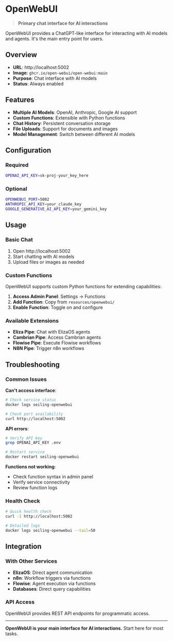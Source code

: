 # OpenWebUI

> **Primary chat interface for AI interactions**

OpenWebUI provides a ChatGPT-like interface for interacting with AI models and agents. It's the main entry point for users.

## Overview

- **URL**: http://localhost:5002
- **Image**: `ghcr.io/open-webui/open-webui:main`
- **Purpose**: Chat interface with AI models
- **Status**: Always enabled

## Features

- **Multiple AI Models**: OpenAI, Anthropic, Google AI support
- **Custom Functions**: Extensible with Python functions
- **Chat History**: Persistent conversation storage
- **File Uploads**: Support for documents and images
- **Model Management**: Switch between different AI models

## Configuration

### Required
```bash
OPENAI_API_KEY=sk-proj-your_key_here
```

### Optional
```bash
OPENWEBUI_PORT=5002
ANTHROPIC_API_KEY=your_claude_key
GOOGLE_GENERATIVE_AI_API_KEY=your_gemini_key
```

## Usage

### Basic Chat
1. Open http://localhost:5002
2. Start chatting with AI models
3. Upload files or images as needed

### Custom Functions
OpenWebUI supports custom Python functions for extending capabilities:

1. **Access Admin Panel**: Settings → Functions
2. **Add Function**: Copy from `resources/openwebui/`
3. **Enable Function**: Toggle on and configure

### Available Extensions
- **Eliza Pipe**: Chat with ElizaOS agents
- **Cambrian Pipe**: Access Cambrian agents
- **Flowise Pipe**: Execute Flowise workflows
- **N8N Pipe**: Trigger n8n workflows

## Troubleshooting

### Common Issues

**Can't access interface**:
```bash
# Check service status
docker logs seiling-openwebui

# Check port availability
curl http://localhost:5002
```

**API errors**:
```bash
# Verify API key
grep OPENAI_API_KEY .env

# Restart service
docker restart seiling-openwebui
```

**Functions not working**:
- Check function syntax in admin panel
- Verify service connectivity
- Review function logs

### Health Check
```bash
# Quick health check
curl -I http://localhost:5002

# Detailed logs
docker logs seiling-openwebui --tail=50
```

## Integration

### With Other Services
- **ElizaOS**: Direct agent communication
- **n8n**: Workflow triggers via functions
- **Flowise**: Agent execution via functions
- **Databases**: Direct query capabilities

### API Access
OpenWebUI provides REST API endpoints for programmatic access.

---

**OpenWebUI is your main interface for AI interactions.** Start here for most tasks. 
